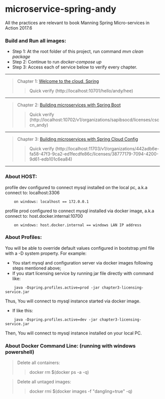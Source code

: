 # microservice-spring-andy
All the practices are relevant to book Manning Spring Micro-services in Action 2017.6
### Build and Run all images:
- Step 1: At the root folder of this project, run command *mvn clean package*
- Step 2: Continue to run *docker-compose up*
- Step 3: Access each of service below to verify every chapter.
***
> Chapter 1: [Welcome to the cloud, Spring](https://github.com/andyhecd/microservice-spring-andy/tree/master/chapter1)
>> Quick verify (http://localhost:10701/hello/andy/hee)
***
> Chapter 2: [Building microservices with Spring Boot](https://github.com/andyhecd/microservice-spring-andy/tree/master/chapter2-licensing-service)
>> Quick verify (http://localhost:10702/v1/organizations/sapibsocd/licenses/csccn_andy)
***
> Chapter 3: [Building microservices with Spring Cloud Config](https://github.com/andyhecd/microservice-spring-andy/tree/master/chapter3-licensing-service)
>> Quick verify (http://localhost:11703/v1/organizations/442adb6e-fa58-47f3-9ca2-ed1fecdfe86c/licenses/38777179-7094-4200-9d61-edb101c6ea84)
***
### About HOST:
profile dev configured to connect mysql installed on the local pc, a.k.a connect to: localhost:3306
```
	on windows: localhost == 172.0.0.1
```
profile prod configured to connect mysql installed via docker image, a.k.a connect to: host.docker.internal:10700
```
	on windows: host.docker.internal == windows LAN IP address
```
### About Profiles:
You will be able to override default values configured in bootstrap.yml file with a -D system property.
For example:
- You start mysql and configuration server via docker images following steps mentioned above;
- If you start licensing service by running jar file directly with command like:
```
	java -Dspring.profiles.active=prod -jar chapter3-licensing-service.jar
```
Thus, You will connect to mysql instance started via docker image.
- If like this:
```
	java -Dspring.profiles.active=dev -jar chapter3-licensing-service.jar
```
Then, You will connect to mysql instance installed on your local PC.
### About Docker Command Line: (running with windows powershell)
> Delete all containers:
>> docker rm $(docker ps -a -q)

> Delete all untaged images:
>> docker rmi $(docker images -f "dangling=true" -q)
